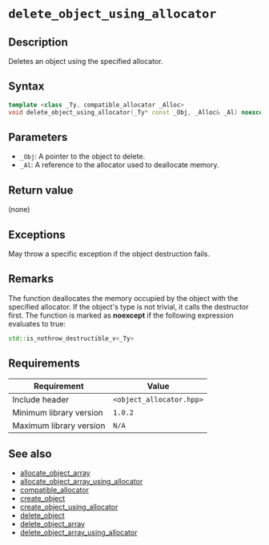 # `delete_object_using_allocator`

## Description

Deletes an object using the specified allocator.

## Syntax

```cpp
template <class _Ty, compatible_allocator _Alloc>
void delete_object_using_allocator(_Ty* const _Obj, _Alloc& _Al) noexcept(<expr>);
```

## Parameters

- `_Obj`: A pointer to the object to delete.
- `_Al`: A reference to the allocator used to deallocate memory.

## Return value

(none)

## Exceptions

May throw a specific exception if the object destruction fails.

## Remarks

The function deallocates the memory occupied by the object with the specified allocator. If the object's type is not trivial, it calls the 
destructor first. The function is marked as **noexcept** if the following expression evaluates to true:

```cpp
std::is_nothrow_destructible_v<_Ty>
```

## Requirements

| Requirement             | Value                    |
|-------------------------|--------------------------|
| Include header          | `<object_allocator.hpp>` |
| Minimum library version | `1.0.2`                  |
| Maximum library version | `N/A`                    |

## See also

- [allocate_object_array](allocate_object_array.md)
- [allocate_object_array_using_allocator](allocate_object_array_using_allocator.md)
- [compatible_allocator](compatible_allocator.md)
- [create_object](create_object.md)
- [create_object_using_allocator](create_object_using_allocator.md)
- [delete_object](delete_object.md)
- [delete_object_array](delete_object_array.md)
- [delete_object_array_using_allocator](delete_object_array_using_allocator.md)